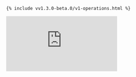 <!-- BEGIN MUNGE: UNVERSIONED_WARNING -->


<!-- END MUNGE: UNVERSIONED_WARNING -->
<!-- needed for gh-pages to render html files when imported -->
    {% include vv1.3.0-beta.0/v1-operations.html %}






<!-- BEGIN MUNGE: IS_VERSIONED -->
<!-- TAG IS_VERSIONED -->
<!-- END MUNGE: IS_VERSIONED -->


<!-- BEGIN MUNGE: GENERATED_ANALYTICS -->
[![Analytics](https://kubernetes-site.appspot.com/UA-36037335-10/GitHub/docs/api-reference/v1/operations.md?pixel)]()
<!-- END MUNGE: GENERATED_ANALYTICS -->

